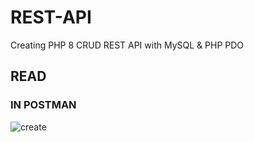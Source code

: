 # REST-API
  Creating PHP 8 CRUD REST API with MySQL & PHP PDO<br>
## READ
### IN POSTMAN
![create](https://user-images.githubusercontent.com/117428065/206447783-b64c9bdb-01ba-4a29-9a38-4a3351cc04a7.png)
